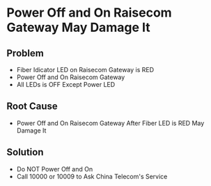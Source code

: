 # Power Off and On Raisecom Gateway May Damage It

## Problem
* Fiber Idicator LED on Raisecom Gateway is RED
* Power Off and On Raisecom Gateway
* All LEDs is OFF Except Power LED

## Root Cause
* Power Off and On Raisecom Gateway After Fiber LED is RED May Damage It

## Solution
* Do NOT Power Off and On
* Call 10000 or 10009 to Ask China Telecom's Service

